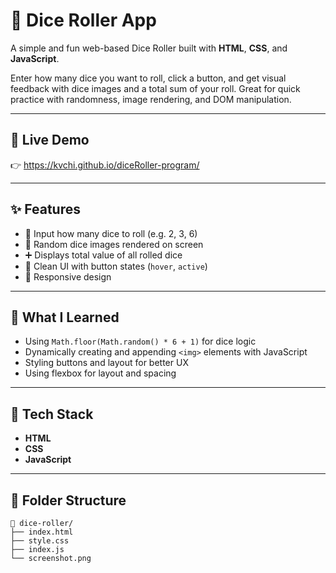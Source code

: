 # 🎲 Dice Roller App

A simple and fun web-based Dice Roller built with **HTML**, **CSS**, and **JavaScript**.

Enter how many dice you want to roll, click a button, and get visual feedback with dice images and a total sum of your roll.
Great for quick practice with randomness, image rendering, and DOM manipulation.

---

## 🚀 Live Demo 

👉 https://kvchi.github.io/diceRoller-program/


---

## ✨ Features

- 🎯 Input how many dice to roll (e.g. 2, 3, 6)
- 🎲 Random dice images rendered on screen
- ➕ Displays total value of all rolled dice
- 🧼 Clean UI with button states (`hover`, `active`)
- 📱 Responsive design

---

## 🧠 What I Learned

- Using `Math.floor(Math.random() * 6 + 1)` for dice logic  
- Dynamically creating and appending `<img>` elements with JavaScript  
- Styling buttons and layout for better UX  
- Using flexbox for layout and spacing

---

## 🔧 Tech Stack

- **HTML**
- **CSS**
- **JavaScript**

---

## 📂 Folder Structure

```plaintext
📁 dice-roller/
├── index.html
├── style.css
├── index.js
└── screenshot.png

